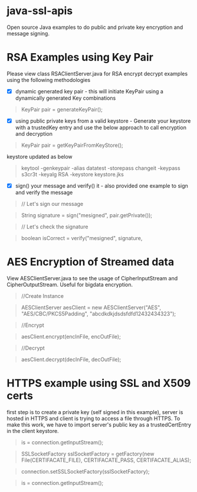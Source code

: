 # java-ssl-apis
Open source Java examples to do public and private key encryption and message signing.


# RSA Examples using Key Pair

Please view class RSAClientServer.java for RSA encrypt decrypt examples using the following methodologies
- [x] dynamic generated key pair - this will initiate KeyPair using a dynamically generated Key combinations
> KeyPair pair = generateKeyPair();

- [x] using public private keys from a valid keystore - Generate your keystore with a trustedKey entry and use the below approach to call encryption and decryption
> KeyPair pair = getKeyPairFromKeyStore();

keystore updated as below
> keytool -genkeypair -alias datatest -storepass changeit -keypass s3cr3t -keyalg RSA -keystore keystore.jks

- [x] sign() your message and verify() it - also provided one example to sign and verify the message
> // Let's sign our message

> String signature = sign("mesigned", pair.getPrivate());

> // Let's check the signature

> boolean isCorrect = verify("mesigned", signature,
		
# AES Encryption of Streamed data

View AESClientServer.java to see the usage of CipherInputStream and CipherOutputStream. Useful for bigdata encryption. 	
> //Create Instance

> AESClientServer aesClient = new AESClientServer("AES", "AES/CBC/PKCS5Padding", "abcdkdkjdsdsfdfd12432434323");

> //Encrypt

> aesClient.encrypt(encInFile, encOutFile);

> //Decrypt

> aesClient.decrypt(decInFile, decOutFile);


# HTTPS example using SSL and X509 certs 

first step is to create a private key (self signed in this example), server is hosted in HTTPS and client is trying to access a file through HTTPS.
To make this work, we have to import server's public key as a trustedCertEntry in the client keystore.

> is = connection.getInputStream();

> SSLSocketFactory sslSocketFactory = getFactory(new File(CERTIFACATE_FILE), CERTIFACATE_PASS, CERTIFACATE_ALIAS);

> connection.setSSLSocketFactory(sslSocketFactory);

> is = connection.getInputStream();

